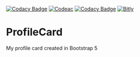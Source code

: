[![Codacy Badge](https://api.codacy.com/project/badge/Grade/3c454ca28085442f8cade3907ff10963)](https://app.codacy.com/gh/BaleshSrle/ProfileCard?utm_source=github.com&utm_medium=referral&utm_content=BaleshSrle/ProfileCard&utm_campaign=Badge_Grade)
[![Codeac](https://static.codeac.io/badges/2-1043074514.svg "Codeac")](https://app.codeac.io/github/BaleshSrle/ProfileCard)
[![Codacy Badge](https://app.codacy.com/project/badge/Grade/c8972984e13d405b8c375c64a9788ee4)](https://app.codacy.com/gh/BaleshSrle/ProfileCard/dashboard?utm_source=gh&utm_medium=referral&utm_content=&utm_campaign=Badge_grade)
[![Bitly](https://img.shields.io/badge/Bitly-ee6123?&logo=bitly&logoColor=white&labelColor=555555)](https://bit.ly/4oOAVb1)

# ProfileCard
My profile card created in Bootstrap 5
